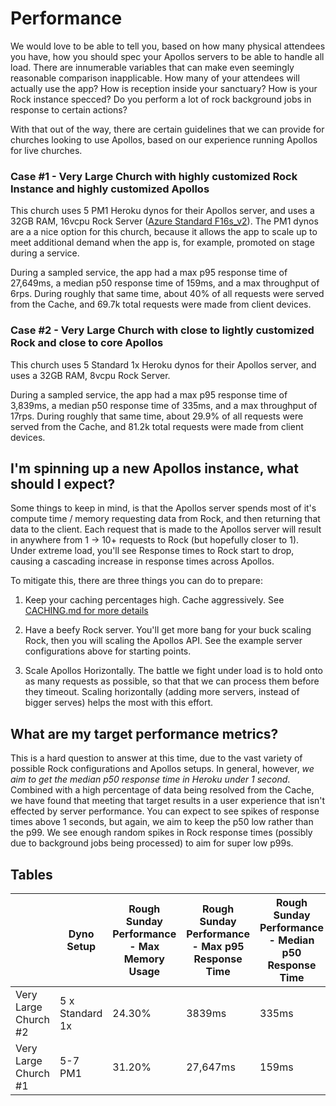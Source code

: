 # Performance

We would love to be able to tell you, based on how many physical attendees you have, how you should spec your Apollos servers to be able to handle all load. There are innumerable variables that can make even seemingly reasonable comparison inapplicable. How many of your attendees will actually use the app? How is reception inside your sanctuary? How is your Rock instance specced? Do you perform a lot of rock background jobs in response to certain actions?

With that out of the way, there are certain guidelines that we can provide for churches looking to use Apollos, based on our experience running Apollos for live churches.

### Case #1 - Very Large Church with highly customized Rock Instance and highly customized Apollos

This church uses 5 PM1 Heroku dynos for their Apollos server, and uses a 32GB RAM, 16vcpu Rock Server ([Azure Standard F16s_v2](https://docs.microsoft.com/en-us/azure/virtual-machines/windows/sizes-compute)). The PM1 dynos are a a nice option for this church, because it allows the app to scale up to meet additional demand when the app is, for example, promoted on stage during a service.

During a sampled service, the app had a max p95 response time of 27,649ms, a median p50 response time of 159ms, and a max throughput of 6rps. During roughly that same time, about 40% of all requests were served from the Cache, and 69.7k total requests were made from client devices.


### Case #2 - Very Large Church with close to lightly customized Rock and close to core Apollos

This church uses 5 Standard 1x Heroku dynos for their Apollos server, and uses a 32GB RAM, 8vcpu Rock Server.

During a sampled service, the app had a max p95 response time of 3,839ms, a median p50 response time of 335ms, and a max throughput of 17rps. During roughly that same time, about 29.9% of all requests were served from the Cache, and 81.2k total requests were made from client devices.

## I'm spinning up a new Apollos instance, what should I expect?

Some things to keep in mind, is that the Apollos server spends most of it's compute time / memory requesting data from Rock, and then returning that data to the client. Each request that is made to the Apollos server will result in anywhere from 1 -> 10+ requests to Rock (but hopefully closer to 1). Under extreme load, you'll see Response times to Rock start to drop, causing a cascading increase in response times across Apollos.

To mitigate this, there are three things you can do to prepare:

1. Keep your caching percentages high. Cache aggressively. See [CACHING.md for more details](./CACHING.md.)

2. Have a beefy Rock server. You'll get more bang for your buck scaling Rock, then you will scaling the Apollos API. See the example server configurations above for starting points.

3. Scale Apollos Horizontally. The battle we fight under load is to hold onto as many requests as possible, so that that we can process them before they timeout. Scaling horizontally (adding more servers, instead of bigger serves) helps the most with this effort.

## What are my target performance metrics?

This is a hard question to answer at this time, due to the vast variety of possible Rock configurations and Apollos setups. In general, however, *we aim to get the median p50 response time in Heroku under 1 second*. Combined with a high percentage of data being resolved from the Cache, we have found that meeting that target results in a user experience that isn't effected by server performance. You can expect to see spikes of response times above 1 seconds, but again, we aim to keep the p50 low rather than the p99. We see enough random spikes in Rock response times (possibly due to background jobs being processed) to aim for super low p99s.


## Tables

|                      | Dyno Setup      | Rough Sunday Performance - Max Memory Usage | Rough Sunday Performance - Max p95 Response Time | Rough Sunday Performance - Median p50 Response Time | Rough Sunday Performance - Max Throughput | Rough Sunday Performance - Hit Ratio | Rough Sunday Performance - Cache Coverage | Rough Sunday Performance - Total Requests | Rough Sunday Peformance - Cache Misses + Passes | Rock Server Memory | Rock Server CPU | Rock Server Description |
|----------------------|-----------------|---------------------------------------------|--------------------------------------------------|-----------------------------------------------------|-------------------------------------------|--------------------------------------|-------------------------------------------|-------------------------------------------|-------------------------------------------------|--------------------|-----------------|-------------------------|
| Very Large Church #2 | 5 x Standard 1x | 24.30%                                      | 3839ms                                           | 335ms                                               | 17rps                                     | 29.97%                               | 39.28%                                    | 81.2k                                     | 72.4k                                           | 32 GB              | 8 vcpus         |                         |
| Very Large Church #1 | 5-7 PM1         | 31.20%                                      | 27,647ms                                         | 159ms                                               | 6rps                                      | 41.19%                               | 55.54%                                    | 69.7k                                     | 50.9k                                           | 32 GB              | 16 vcpus        | Azure Standard F16s_v2  |